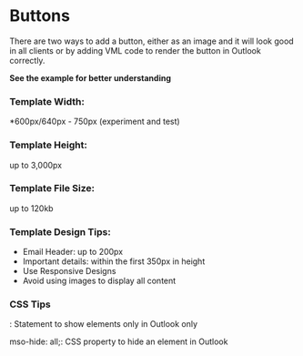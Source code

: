 # Buttons

There are two ways to add a button, either as an image and it will look good in all clients or by adding VML code to render the button in Outlook correctly.

**See the example for better understanding**

### Template Width: 
*600px/640px - 750px (experiment and test)  
### Template Height:
up to 3,000px  
### Template File Size: 
up to 120kb  

### Template Design Tips:
   - Email Header: up to 200px  
   - Important details: within the first 350px in height  
   - Use Responsive Designs  
   - Avoid using images to display all content

### CSS Tips
<!--[if mso]><![endif]-->: Statement to show elements only in Outlook only
mso-hide: all;: CSS property to hide an element in Outlook